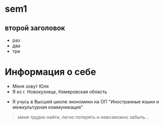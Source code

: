 # sem1
## второй заголовок

* раз
* два
* три
# Информация о себе
* Меня зовут Юля
* Я из г. Новокузнецк, Кемеровская область
- Я учусь в Высшей школе экономики на ОП "Иностранные языки и межкультурная коммуникация"
> меня трудно найти, легко потерять и невозможно забыть...
